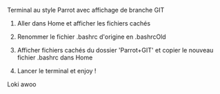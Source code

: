 Terminal au style Parrot avec affichage de branche GIT

1. Aller dans Home et afficher les fichiers cachés 
2. Renommer le fichier .bashrc d'origine en .bashrcOld
3. Afficher fichiers cachés du dossier 'Parrot+GIT' et 
copier le nouveau fichier .bashrc dans Home

4. Lancer le terminal et enjoy ! 


Loki awoo

